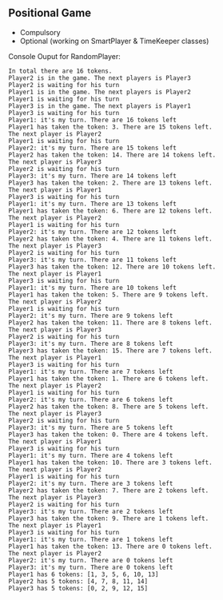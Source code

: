 ## Positional Game

- Compulsory
- Optional (working on SmartPlayer & TimeKeeper classes)

Console Ouput for RandomPlayer:

    In total there are 16 tokens.
    Player2 is in the game. The next players is Player3
    Player2 is waiting for his turn
    Player1 is in the game. The next players is Player2
    Player1 is waiting for his turn
    Player3 is in the game. The next players is Player1
    Player3 is waiting for his turn
    Player1: it's my turn. There are 16 tokens left
    Player1 has taken the token: 3. There are 15 tokens left.
    The next player is Player2
    Player1 is waiting for his turn
    Player2: it's my turn. There are 15 tokens left
    Player2 has taken the token: 14. There are 14 tokens left.
    The next player is Player3
    Player2 is waiting for his turn
    Player3: it's my turn. There are 14 tokens left
    Player3 has taken the token: 2. There are 13 tokens left.
    The next player is Player1
    Player3 is waiting for his turn
    Player1: it's my turn. There are 13 tokens left
    Player1 has taken the token: 6. There are 12 tokens left.
    The next player is Player2
    Player1 is waiting for his turn
    Player2: it's my turn. There are 12 tokens left
    Player2 has taken the token: 4. There are 11 tokens left.
    The next player is Player3
    Player2 is waiting for his turn
    Player3: it's my turn. There are 11 tokens left
    Player3 has taken the token: 12. There are 10 tokens left.
    The next player is Player1
    Player3 is waiting for his turn
    Player1: it's my turn. There are 10 tokens left
    Player1 has taken the token: 5. There are 9 tokens left.
    The next player is Player2
    Player1 is waiting for his turn
    Player2: it's my turn. There are 9 tokens left
    Player2 has taken the token: 11. There are 8 tokens left.
    The next player is Player3
    Player2 is waiting for his turn
    Player3: it's my turn. There are 8 tokens left
    Player3 has taken the token: 15. There are 7 tokens left.
    The next player is Player1
    Player3 is waiting for his turn
    Player1: it's my turn. There are 7 tokens left
    Player1 has taken the token: 1. There are 6 tokens left.
    The next player is Player2
    Player1 is waiting for his turn
    Player2: it's my turn. There are 6 tokens left
    Player2 has taken the token: 8. There are 5 tokens left.
    The next player is Player3
    Player2 is waiting for his turn
    Player3: it's my turn. There are 5 tokens left
    Player3 has taken the token: 0. There are 4 tokens left.
    The next player is Player1
    Player3 is waiting for his turn
    Player1: it's my turn. There are 4 tokens left
    Player1 has taken the token: 10. There are 3 tokens left.
    The next player is Player2
    Player1 is waiting for his turn
    Player2: it's my turn. There are 3 tokens left
    Player2 has taken the token: 7. There are 2 tokens left.
    The next player is Player3
    Player2 is waiting for his turn
    Player3: it's my turn. There are 2 tokens left
    Player3 has taken the token: 9. There are 1 tokens left.
    The next player is Player1
    Player3 is waiting for his turn
    Player1: it's my turn. There are 1 tokens left
    Player1 has taken the token: 13. There are 0 tokens left.
    The next player is Player2
    Player2: it's my turn. There are 0 tokens left
    Player3: it's my turn. There are 0 tokens left
    Player1 has 6 tokens: [1, 3, 5, 6, 10, 13]
    Player2 has 5 tokens: [4, 7, 8, 11, 14]
    Player3 has 5 tokens: [0, 2, 9, 12, 15]
